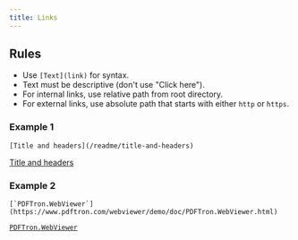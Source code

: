 ```yaml
---
title: Links
---
```


## Rules

* Use `[Text](link)` for syntax.
* Text must be descriptive (don't use "Click here").
* For internal links, use relative path from root directory.
* For external links, use absolute path that starts with either `http` or `https`.

### Example 1

```
[Title and headers](/readme/title-and-headers)
```

[Title and headers](/readme/title-and-headers)

### Example 2

```
[`PDFTron.WebViewer`](https://www.pdftron.com/webviewer/demo/doc/PDFTron.WebViewer.html) 
```

[`PDFTron.WebViewer`](https://www.pdftron.com/webviewer/demo/doc/PDFTron.WebViewer.html) 